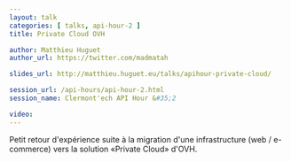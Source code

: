 ```yaml
---
layout: talk
categories: [ talks, api-hour-2 ]
title: Private Cloud OVH

author: Matthieu Huguet
author_url: https://twitter.com/madmatah

slides_url: http://matthieu.huguet.eu/talks/apihour-private-cloud/

session_url: /api-hours/api-hour-2.html
session_name: Clermont'ech API Hour &#35;2

video:
---
```


Petit retour d'expérience suite à la migration d'une infrastructure (web /
e-commerce) vers la solution «Private Cloud» d'OVH.

